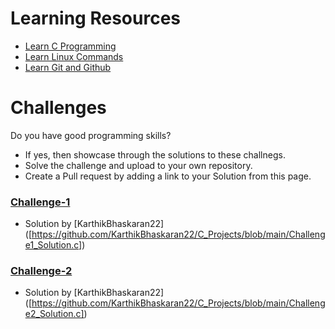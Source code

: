 # Learning Resources
* [Learn C Programming](C-Resources.md)
* [Learn Linux Commands](Linux-Resources.md)
* [Learn Git and Github](C-Resources.md)

# Challenges
Do you have good programming skills? 
- If yes, then showcase through the solutions to these challnegs.
- Solve the challenge and upload to your own repository.
- Create a Pull request by adding a link to your Solution from this page.

### [Challenge-1](challenge-1.md)
* Solution by [KarthikBhaskaran22] ([https://github.com/KarthikBhaskaran22/C_Projects/blob/main/Challenge1_Solution.c])

### [Challenge-2](challenge-2.md)
* Solution by [KarthikBhaskaran22] ([https://github.com/KarthikBhaskaran22/C_Projects/blob/main/Challenge2_Solution.c]) 
